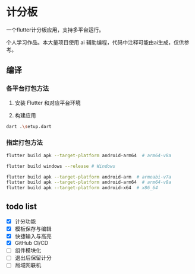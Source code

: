 # 计分板

一个flutter计分板应用，支持多平台运行。

个人学习作品。本大量项目使用 ai 辅助编程，代码中注释可能由ai生成，仅供参考。

## 编译

### 各平台打包方法

1. 安装 Flutter 和对应平台环境

2. 构建应用

  ```bash
  dart .\setup.dart
  ```

### 指定打包方法

```bash
flutter build apk --target-platform android-arm64  # arm64-v8a
```

```bash
flutter build windows --release # Windows
```

```bash
flutter build apk --target-platform android-arm  # armeabi-v7a
flutter build apk --target-platform android-arm64  # arm64-v8a
flutter build apk --target-platform android-x64  # x86_64
```


## todo list

- [x] 计分功能
- [x] 模板保存与编辑
- [x] 快捷输入与高亮
- [x] GitHub CI/CD
- [ ] 组件模块化
- [ ] 退出后保留计分
- [ ] 局域网联机
